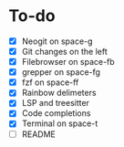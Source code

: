 # To-do

- [X] Neogit on space-g
- [X] Git changes on the left
- [X] Filebrowser on space-fb
- [X] grepper on space-fg
- [X] fzf on space-ff
- [x] Rainbow delimeters
- [X] LSP and treesitter
- [X] Code completions
- [X] Terminal on space-t
- [ ] README
